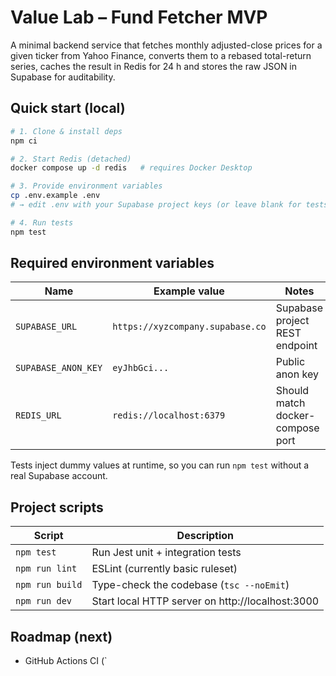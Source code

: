 # Value Lab – Fund Fetcher MVP

A minimal backend service that fetches monthly adjusted-close prices for a given ticker from Yahoo Finance, converts them to a rebased total-return series, caches the result in Redis for 24 h and stores the raw JSON in Supabase for auditability.

## Quick start (local)

```bash
# 1. Clone & install deps
npm ci

# 2. Start Redis (detached)
docker compose up -d redis   # requires Docker Desktop

# 3. Provide environment variables
cp .env.example .env
# → edit .env with your Supabase project keys (or leave blank for tests)

# 4. Run tests
npm test
```

## Required environment variables

| Name                | Example value                     | Notes                           |
| ------------------- | --------------------------------- | --------------------------------|
| `SUPABASE_URL`      | `https://xyzcompany.supabase.co`  | Supabase project REST endpoint  |
| `SUPABASE_ANON_KEY` | `eyJhbGci...`                     | Public anon key                 |
| `REDIS_URL`         | `redis://localhost:6379`          | Should match docker-compose port|

Tests inject dummy values at runtime, so you can run `npm test` without a real Supabase account.

## Project scripts

| Script            | Description                             |
| ----------------- | --------------------------------------- |
| `npm test`        | Run Jest unit + integration tests       |
| `npm run lint`    | ESLint (currently basic ruleset)        |
| `npm run build`   | Type-check the codebase (`tsc --noEmit`)|
| `npm run dev`     | Start local HTTP server on http://localhost:3000 |

## Roadmap (next)

* GitHub Actions CI (`